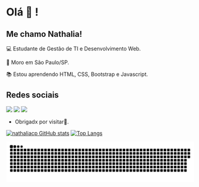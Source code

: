 # Olá :wave: !

 

## Me chamo Nathalia!

 

:computer: Estudante de Gestão de TI e Desenvolvimento Web.

:house_with_garden: Moro em São Paulo/SP.

:books: Estou aprendendo HTML, CSS, Bootstrap e Javascript.



 

## Redes sociais

[<img src = "https://img.shields.io/badge/facebook-%231877F2.svg?&style=for-the-badge&logo=facebook&logoColor=white">](https://www.facebook.com/nathaliacpinheiro02/) [<img src="https://img.shields.io/badge/linkedin-%230077B5.svg?&style=for-the-badge&logo=linkedin&logoColor=white" />](https://www.linkedin.com/in/nathaliacpinheiro/) [<img src = "https://img.shields.io/badge/instagram-%23E4405F.svg?&style=for-the-badge&logo=instagram&logoColor=white">](https://www.instagram.com/natycpinh/)




- Obrigadx por visitar:blue_heart:.



[![nathaliacp GitHub stats](https://github-readme-stats.vercel.app/api?username=nathaliacp&show_icons=true&theme=radical)](https://github.com/nathaliacp/github-readme-stats) [![Top Langs](https://github-readme-stats.vercel.app/api/top-langs/?username=nathaliacp&theme=dracula)](https://github.com/nathaliacp/github-readme-stats) 


![Snake animation](https://github.com/nathaliacp/nathaliacp/blob/output/github-contribution-grid-snake.svg)
